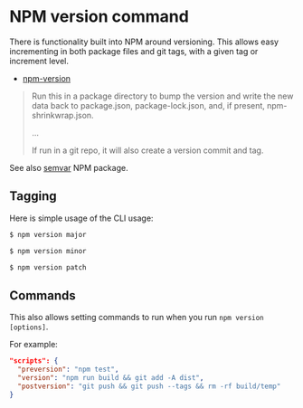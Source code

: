 # NPM version command

There is functionality built into NPM around versioning. This allows easy incrementing in both package files and git tags, with a given tag or increment level.

- [npm-version](https://docs.npmjs.com/cli/version)

> Run this in a package directory to bump the version and write the new data back to package.json, package-lock.json, and, if present, npm-shrinkwrap.json.
>
> ...
>
> If run in a git repo, it will also create a version commit and tag.

See also [semvar](https://docs.npmjs.com/misc/semver) NPM package.


## Tagging

Here is simple usage of the CLI usage:

```sh
$ npm version major

$ npm version minor

$ npm version patch
```


## Commands

This also allows setting commands to run when you run `npm version [options]`.

For example:

```json
"scripts": {
  "preversion": "npm test",
  "version": "npm run build && git add -A dist",
  "postversion": "git push && git push --tags && rm -rf build/temp"
}
```
